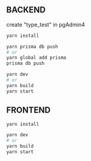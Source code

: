 ## BACKEND

create "type_test" in pgAdmin4

```bash
yarn install
```
```bash
yarn prisma db push
# or
yarn global add prisma
prisma db push
```

```bash
yarn dev
# or
yarn build
yarn start
```

## FRONTEND

```bash
yarn install
```
```bash
yarn dev
# or
yarn build
yarn start
```
